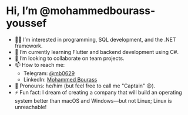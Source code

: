 # Hi, I’m @mohammedbourass-youssef

- 👨‍💻 I’m interested in programming, SQL development, and the .NET framework.
- 🌱 I’m currently learning Flutter and backend development using C#.
- 🤝 I’m looking to collaborate on team projects.
- 📫 How to reach me:
  - Telegram: [@mb0629](https://t.me/mb0629)
  - LinkedIn: [Mohammed Bourass](https://www.linkedin.com/in/mohammed-bourass-39538a293/)
- 💬 Pronouns: he/him (but feel free to call me "Captain" 😉).
- ⚡ Fun fact: I dream of creating a company that will build an operating system better than macOS and Windows—but not Linux; Linux is unreachable!

<!---
mohammedbourass-youssef/mohammedbourass-youssef is a ✨ special ✨ repository because its `README.md` (this file) appears on your GitHub profile.
You can click the Preview link to take a look at your changes.
--->
